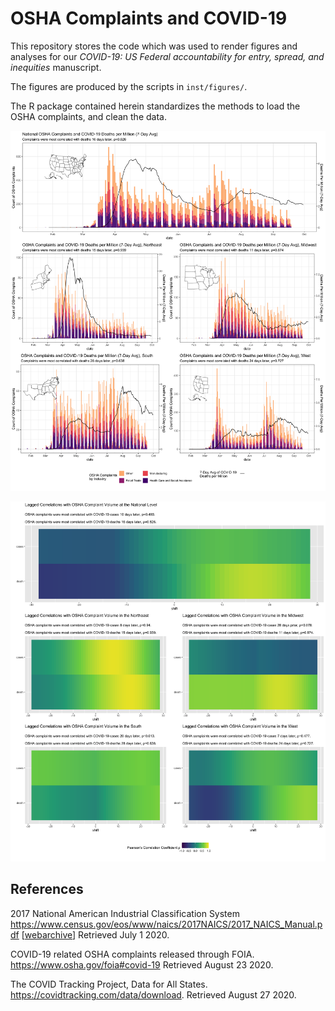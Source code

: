 
# OSHA Complaints and COVID-19

This repository stores the code which was used to render figures and analyses for our 
*COVID-19: US Federal accountability for entry, spread, and inequities* manuscript. 

The figures are produced by the scripts in `inst/figures/`.  

The R package contained herein standardizes the methods to load the OSHA complaints, 
and clean the data.

![Figure 1. National OSHA complaints and COVID—19 deaths per million (7 Day Average), January 16-September 18, 2020](inst/figures/regional_complaints_and_deaths/full_plot.png)

![Figure 2. Heatmaps showing the lagged correlations between OSHA complaint volume and COVID-19 cases and COVID-19 deaths, nationally and by US region, January 16, 2020 – September 30, 2020.](inst/figures/osha_covid_correlations_regional/five_panel_correlations.png)


## References 

2017 National American Industrial Classification System <https://www.census.gov/eos/www/naics/2017NAICS/2017_NAICS_Manual.pdf>
[[webarchive](http://web.archive.org/web/20200719224821/https://www.census.gov/eos/www/naics/2017NAICS/2017_NAICS_Manual.pdf)]
Retrieved July 1 2020.

COVID-19 related OSHA complaints released through FOIA. <https://www.osha.gov/foia#covid-19> Retrieved August 23 2020.

The COVID Tracking Project, Data for All States. <https://covidtracking.com/data/download>. Retrieved August 27 2020.
